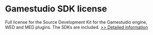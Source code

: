 # Gamestudio SDK license
Full license for the Source Development Kit for the Gamestudio engine, WED and MED plugins. The SDKs are included.
[>> Detailed information](https://secure.shareit.com/shareit/product.html?productid=300167852&affiliateid=200057808)